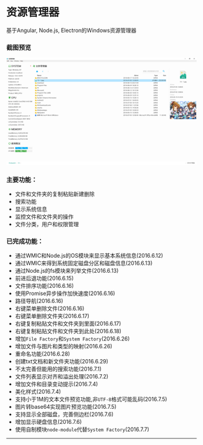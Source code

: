 # 资源管理器
  基于Angular, Node.js, Electron的Windows资源管理器

### 截图预览
![image](https://raw.githubusercontent.com/Ruiming/FileSystem/master/static/windows.png)

### 主要功能：

  - 文件和文件夹的复制粘贴新建删除
  - 搜索功能
  - 显示系统信息
  - 监控文件和文件夹的操作
  - 文件分类，用户和权限管理

### 已完成功能：

  - 通过WMIC和Node.js的OS模块来显示基本系统信息(2016.6.12)
  - 通过WMIC来得到系统固定磁盘分区和磁盘信息(2016.6.13)
  - 通过Node.js的fs模块来列举文件(2016.6.13)
  - 前进后退功能(2016.6.15)
  - 文件排序功能(2016.6.16)
  - 使用Promise异步操作加快速度(2016.6.16)
  - 路径导航(2016.6.16)
  - 右键菜单删除文件(2016.6.16)
  - 右键菜单删除文件夹(2016.6.17)
  - 右键复制粘贴文件和文件夹到里面(2016.6.17)
  - 右键复制粘贴文件和文件夹到此处(2016.6.18)
  - 增加`File Factory`和`System Factory`(2016.6.26)
  - 增加文件与图片和类型的映射(2016.6.26)
  - 重命名功能(2016.6.28)
  - 创建txt文档和新文件夹功能(2016.6.29)
  - 不太完善但能用的搜索功能(2016.7.1)
  - 文件列表显示对齐和溢出处理(2016.7.2)
  - 增加文件和目录变动提示(2016.7.4)
  - 美化样式(2016.7.4)
  - 支持小于1M的文本文件预览功能,非`UTF-8`格式可能乱码(2016.7.5)
  - 图片转base64实现图片预览功能(2016.7.5)
  - 支持显示全部磁盘，完善侧边栏(2016.7.6)
  - 增加显示硬盘信息(2016.7.6)
  - 使用自制模块`node-module`代替`System Factory`(2016.7.7)

 ---
